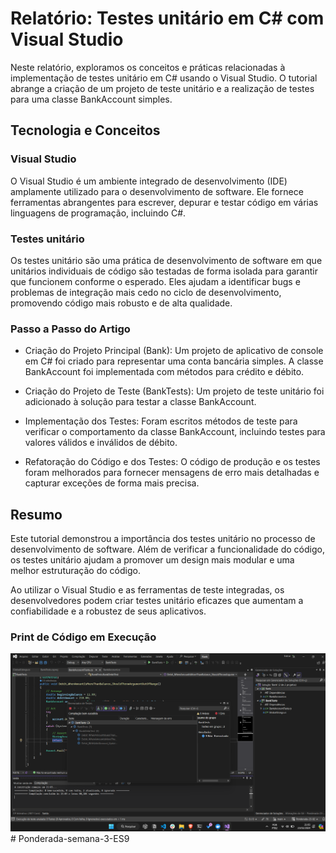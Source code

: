 # Relatório: Testes unitário em C# com Visual Studio

Neste relatório, exploramos os conceitos e práticas relacionadas à implementação de testes unitário em C# usando o Visual Studio. O tutorial abrange a criação de um projeto de teste  unitário e a realização de testes para uma classe BankAccount simples.

## Tecnologia e Conceitos
### Visual Studio
O Visual Studio é um ambiente integrado de desenvolvimento (IDE) amplamente utilizado para o desenvolvimento de software. Ele fornece ferramentas abrangentes para escrever, depurar e testar código em várias linguagens de programação, incluindo C#.

### Testes unitário
Os testes unitário são uma prática de desenvolvimento de software em que unitários individuais de código são testadas de forma isolada para garantir que funcionem conforme o esperado. Eles ajudam a identificar bugs e problemas de integração mais cedo no ciclo de desenvolvimento, promovendo código mais robusto e de alta qualidade.

### Passo a Passo do Artigo
- Criação do Projeto Principal (Bank): Um projeto de aplicativo de console em C# foi criado para representar uma conta bancária simples. A classe BankAccount foi implementada com métodos para crédito e débito.

- Criação do Projeto de Teste (BankTests): Um projeto de teste  unitário foi adicionado à solução para testar a classe BankAccount.

- Implementação dos Testes: Foram escritos métodos de teste para verificar o comportamento da classe BankAccount, incluindo testes para valores válidos e inválidos de débito.

- Refatoração do Código e dos Testes: O código de produção e os testes foram melhorados para fornecer mensagens de erro mais detalhadas e capturar exceções de forma mais precisa.

## Resumo
Este tutorial demonstrou a importância dos testes unitário no processo de desenvolvimento de software. Além de verificar a funcionalidade do código, os testes unitário ajudam a promover um design mais modular e uma melhor estruturação do código.

Ao utilizar o Visual Studio e as ferramentas de teste integradas, os desenvolvedores podem criar testes unitário eficazes que aumentam a confiabilidade e a robustez de seus aplicativos.

### Print de Código em Execução
![Alt text](image.png)# Ponderada-semana-3-ES9
